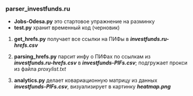 ### parser_investfunds.ru
- **Jobs-Odesa.py** это стартовое упражнение на разминку
- **test.py** хранит временный код (черновик)

1. **get_hrefs.py** получает все ссылки на ПИФы в ___investfunds.ru-hrefs.csv___

2. **parsing_hrefs.py** парсит инфу о  ПИФах по ссылкам из ___investfunds.ru-hrefs.csv___ в *__investfunds-PIFs.csv__*; подгружает прокси из файла _proxylist.txt_

3. **analytics.py** делает ковариационную матрицу из данных *__investfunds-PIFs.csv__*, визуализирует в картинку ___heatmap.png___
